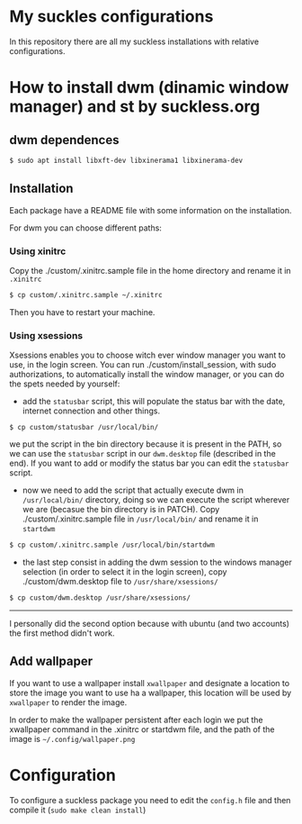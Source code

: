 # My suckles configurations
In this repository there are all my suckless installations with relative configurations.

# How to install dwm (dinamic window manager) and st by suckless.org
## dwm dependences
```bash
$ sudo apt install libxft-dev libxinerama1 libxinerama-dev
```

## Installation
Each package have a README file with some information on the installation.

For dwm you can choose different paths:

### Using xinitrc
Copy the ./custom/.xinitrc.sample file in the home directory and rename it in `.xinitrc`
```bash
$ cp custom/.xinitrc.sample ~/.xinitrc
```
Then you have to restart your machine.

### Using xsessions
Xsessions enables you to choose witch ever window manager you want to use, in the login screen.
You can run ./custom/install_session, with sudo authorizations, to automatically install the window manager, or you can do the spets needed by yourself:
- add the `statusbar` script, this will populate the status bar with the date, internet connection and other things.
```
$ cp custom/statusbar /usr/local/bin/
```
we put the script in the bin directory because it is present in the PATH, so we can use the `statusbar` script in our `dwm.desktop` file (described in the end).
If you want to add or modify the status bar you can edit the `statusbar` script.

- now we need to add the script that actually execute dwm in `/usr/local/bin/` directory, doing so we can execute the script wherever we are (becasue the bin directory is in PATCH). Copy ./custom/.xinitrc.sample file in `/usr/local/bin/` and rename it in `startdwm`
```bash
$ cp custom/.xinitrc.sample /usr/local/bin/startdwm
```

- the last step consist in adding the dwm session to the windows manager selection (in order to select it in the login screen), copy ./custom/dwm.desktop file to `/usr/share/xsessions/`
```bash
$ cp custom/dwm.desktop /usr/share/xsessions/
```

---
I personally did the second option because with ubuntu (and two accounts) the first method didn't work.

## Add wallpaper
If you want to use a wallpaper install `xwallpaper` and designate a location to store the image you want to use ha a wallpaper, this location will be used by `xwallpaper` to render the image.

In order to make the wallpaper persistent after each login we put the xwallpaper command in the .xinitrc or startdwm file, and the path of the image is `~/.config/wallpaper.png`


# Configuration
To configure a suckless package you need to edit the `config.h` file and then compile it (`sudo make clean install`)
